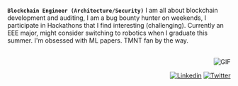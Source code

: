 **`Blockchain Engineer (Architecture/Security)`**
I am all about blockchain development and auditing, I am a bug bounty hunter on weekends, I participate in Hackathons that I find interesting (challenging). Currently an EEE major, might consider switching to robotics when I graduate this summer. I'm obsessed with ML papers. TMNT fan by the way.

</br>

<img align="right" alt="GIF" src="https://th.bing.com/th/id/R.52c6d9d75a7bf3a394aeb1e9b8354fec?rik=ujrWnkoO2TRbQw&pid=ImgRaw&r=0"/>

</br>

<div align=right>
  
[![Linkedin](https://img.shields.io/badge/LinkedIn-0077B5?style=for-the-badge&logo=linkedin&logoColor=white)](https://www.linkedin.com/in/awolaju/)
[![Twitter](https://img.shields.io/badge/Twitter-1DA1F2?style=for-the-badge&logo=twitter&logoColor=white)](https://twitter.com/kawaiix621)

</div>

